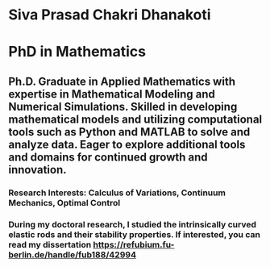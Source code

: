 # Siva Prasad Chakri Dhanakoti
# PhD in Mathematics
## Ph.D. Graduate in Applied Mathematics with expertise in Mathematical Modeling and Numerical Simulations. Skilled in developing mathematical models and utilizing computational tools such as Python and MATLAB to solve and analyze data. Eager to explore additional tools and domains for continued growth and innovation.

### Research Interests: Calculus of Variations, Continuum Mechanics, Optimal Control


### During my doctoral research, I studied the intrinsically curved elastic rods and their stability properties. If interested, you can read my dissertation https://refubium.fu-berlin.de/handle/fub188/42994
